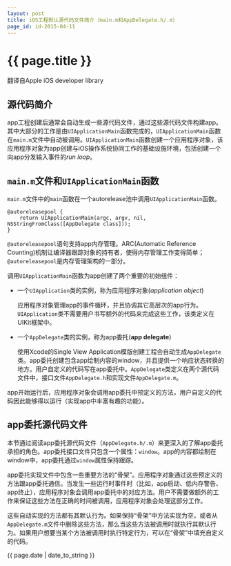```yaml
---
layout: post
title: iOS工程默认源代码文件简介（main.m和AppDelegate.h/.m）
page_id: id-2015-04-11
---
```


# {{ page.title }}

翻译自Apple iOS developer library

## 源代码简介

app工程创建后通常会自动生成一些源代码文件，通过这些源代码文件构建app。其中大部分的工作是由`UIApplicationMain`函数完成的，`UIApplicationMain`函数在`main.m`文件中自动被调用。`UIApplicationMain`函数创建一个应用程序对象，该应用程序对象为app创建与iOS操作系统协同工作的基础设施环境，包括创建一个向app分发输入事件的*run loop*。

## `main.m`文件和`UIApplicationMain`函数

`main.m`文件中的`main`函数在一个autorelease池中调用`UIApplicationMain`函数。

    @autoreleasepool {
        return UIApplicationMain(argc, argv, nil, NSStringFromClass([AppDelegate class]));
    }

`@autoreleasepool`语句支持app内存管理。ARC(Automatic Reference Counting)机制让编译器跟踪对象的持有者，使得内存管理工作变得简单；`@autoreleasepool`是内存管理架构的一部分。

调用`UIApplicationMain`函数为app创建了两个重要的初始组件：

- 一个`UIApplication`类的实例，称为应用程序对象(*application object*)

    应用程序对象管理app的事件循环，并且协调其它高层次的app行为。`UIApplication`类不需要用户书写额外的代码来完成这些工作，该类定义在UIKit框架中。

- 一个`AppDelegate`类的实例，称为app委托(**app delegate**)

    使用Xcode的Single View Application模版创建工程会自动生成`AppDelegate`类。app委托创建包含app绘制内容的window，并且提供一个响应状态转换的地方。用户自定义的代码写在app委托中。`AppDelegate`类定义在两个源代码文件中，接口文件`AppDelegate.h`和实现文件`AppDelegate.m`。

app开始运行后，应用程序对象会调用app委托中预定义的方法，用户自定义的代码因此能够得以运行（实现app中丰富有趣的功能）。

## app委托源代码文件

本节通过阅读app委托源代码文件（`AppDelegate.h/.m`）来更深入的了解app委托承担的角色。app委托接口文件只包含一个属性：`window`。app的内容都绘制在window中，app委托通过`window`属性保持跟踪。

app委托实现文件中包含一些重要方法的“骨架”。应用程序对象通过这些预定义的方法跟app委托通信。当发生一些运行时事件时（比如，app启动、低内存警告、app终止），应用程序对象会调用app委托中的对应方法。用户不需要做额外的工作来保证这些方法在正确的时间被调用，应用程序对象会处理这部分工作。

这些自动实现的方法都有其默认行为。如果保持“骨架”中方法实现为空，或者从`AppDelegate.m`文件中删除这些方法，那么当这些方法被调用时就执行其默认行为。如果用户想要当某个方法被调用时执行特定行为，可以在“骨架”中填充自定义的代码。

{{ page.date | date_to_string }}
